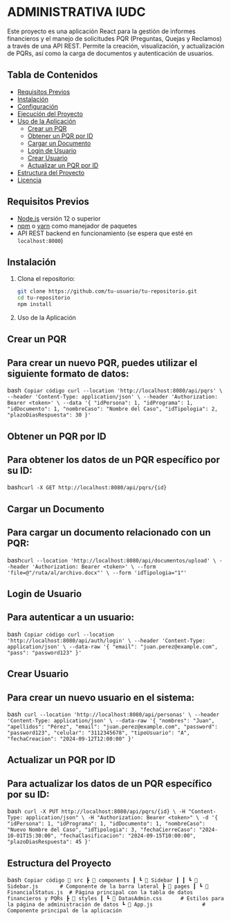 # ADMINISTRATIVA IUDC

Este proyecto es una aplicación React para la gestión de informes financieros y el manejo de solicitudes PQR (Preguntas, Quejas y Reclamos) a través de una API REST. Permite la creación, visualización, y actualización de PQRs, así como la carga de documentos y autenticación de usuarios.

## Tabla de Contenidos

- [Requisitos Previos](#requisitos-previos)
- [Instalación](#instalación)
- [Configuración](#configuración)
- [Ejecución del Proyecto](#ejecución-del-proyecto)
- [Uso de la Aplicación](#uso-de-la-aplicación)
  - [Crear un PQR](#crear-un-pqr)
  - [Obtener un PQR por ID](#obtener-un-pqr-por-id)
  - [Cargar un Documento](#cargar-un-documento)
  - [Login de Usuario](#login-de-usuario)
  - [Crear Usuario](#crear-usuario)
  - [Actualizar un PQR por ID](#actualizar-un-pqr-por-id)
- [Estructura del Proyecto](#estructura-del-proyecto)
- [Licencia](#licencia)

## Requisitos Previos

- [Node.js](https://nodejs.org/) versión 12 o superior
- [npm](https://www.npmjs.com/) o [yarn](https://yarnpkg.com/) como manejador de paquetes
- API REST backend en funcionamiento (se espera que esté en `localhost:8080`)

## Instalación

1. Clona el repositorio:
   ```bash
   git clone https://github.com/tu-usuario/tu-repositorio.git
   cd tu-repositorio
   npm install
   ```
2. Uso de la Aplicación
## Crear un PQR
## Para crear un nuevo PQR, puedes utilizar el siguiente formato de datos:

  bash```
    Copiar código
    curl --location 'http://localhost:8080/api/pqrs' \
    --header 'Content-Type: application/json' \
    --header 'Authorization: Bearer <token>' \
    --data '{
        "idPersona": 1,
        "idPrograma": 1,
        "idDocumento": 1,
        "nombreCaso": "Nombre del Caso",
        "idTipologia": 2,
        "plazoDiasRespuesta": 30
    }'```
## Obtener un PQR por ID
## Para obtener los datos de un PQR específico por su ID:

  bash```
  curl -X GET http://localhost:8080/api/pqrs/{id}
    ```
## Cargar un Documento
## Para cargar un documento relacionado con un PQR:

  bash```
    curl --location 'http://localhost:8080/api/documentos/upload' \
    --header 'Authorization: Bearer <token>' \
    --form 'file=@"/ruta/al/archivo.docx"' \
    --form 'idTipologia="1"'
    ```
## Login de Usuario
## Para autenticar a un usuario:

bash```
  Copiar código
  curl --location 'http://localhost:8080/api/auth/login' \
  --header 'Content-Type: application/json' \
  --data-raw '{
      "email": "juan.perez@example.com",
      "pass": "password123"
  }'```
## Crear Usuario
## Para crear un nuevo usuario en el sistema:

  bash```
  curl --location 'http://localhost:8080/api/personas' \
  --header 'Content-Type: application/json' \
  --data-raw '{
      "nombres": "Juan",
      "apellidos": "Pérez",
      "email": "juan.perez@example.com",
      "password": "password123",
      "celular": "3112345678",
      "tipoUsuario": "A",
      "fechaCreacion": "2024-09-12T12:00:00"
  }'```
## Actualizar un PQR por ID
## Para actualizar los datos de un PQR específico por su ID:

bash```
curl -X PUT http://localhost:8080/api/pqrs/{id} \
-H "Content-Type: application/json" \
-H "Authorization: Bearer <token>" \
-d '{
    "idPersona": 1,
    "idPrograma": 1,
    "idDocumento": 1,
    "nombreCaso": "Nuevo Nombre del Caso",
    "idTipologia": 3,
    "fechaCierreCaso": "2024-10-01T15:30:00",
    "fechaClasificacion": "2024-09-15T10:00:00",
    "plazoDiasRespuesta": 45
}'```
## Estructura del Proyecto
bash```
Copiar código
📂 src
 ┣ 📂 components
 ┃ ┗ 📂 Sidebar
 ┃ ┃ ┗ 📜 Sidebar.js       # Componente de la barra lateral
 ┣ 📂 pages
 ┃ ┗ 📜 FinancialStatus.js  # Página principal con la tabla de datos financieros y PQRs
 ┣ 📂 styles
 ┃ ┗ 📜 DatasAdmin.css      # Estilos para la página de administración de datos
 ┗ 📜 App.js                # Componente principal de la aplicación```
